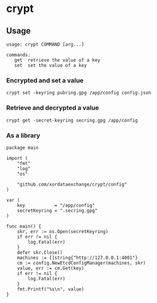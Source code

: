 # crypt

## Usage

```
usage: crypt COMMAND [arg...]

commands:
   get  retrieve the value of a key
   set  set the value of a key
```

### Encrypted and set a value

```
crypt set -keyring pubring.gpg /app/config config.json 
```

### Retrieve and decrypted a value

```
crypt get -secret-keyring secring.gpg /app/config
```

### As a library

```
package main

import (
	"fmt"
	"log"
	"os"

	"github.com/xordataexchange/crypt/config"
)

var (
	key           = "/app/config"
	secretKeyring = ".secring.gpg"
)

func main() {
	skr, err := os.Open(secretKeyring)
	if err != nil {
		log.Fatal(err)
	}
	defer skr.Close()
	machines := []string{"http://127.0.0.1:4001"}
	cm := config.NewEtcdConfigManager(machines, skr)
	value, err := cm.Get(key)
	if err != nil {
		log.Fatal(err)
	}
	fmt.Printf("%s\n", value)
}
```
